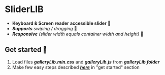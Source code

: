 # SliderLIB
* **Keyboard & Screen reader accessible slider** :green_heart:
* ***Supports** swiping / dragging* :whale:
* ***Responsive** (slider width equals container width and height)* :tada:
## Get started :rocket:
1. Load files ***galleryLib.min.css*** and ***galleryLib.js*** from ***galleryLib folder***
2. Make few easy steps described ***[here](https://sliderLib.com)*** in "get started" section
